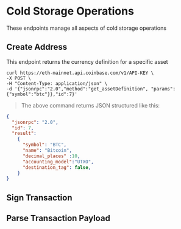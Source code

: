 
# Cold Storage Operations 

These endpoints manage all aspects of cold storage operations


## Create Address

This endpoint returns the currency definition for a specific asset


```shell
curl https://eth-mainnet.api.coinbase.com/v1/API-KEY \
-X POST \
-H "Content-Type: application/json" \
-d '{"jsonrpc":"2.0","method":"get_assetDefinition", "params":{"symbol":"btc"}},"id":7}'
```

> The above command returns JSON structured like this:

```json
{
  "jsonrpc": "2.0",
  "id": 7,
  "result": 
    {
      "symbol": "BTC",
      "name": "Bitcoin",
      "decimal_places" :10,
      "accounting_model":"UTXO",
      "destination_tag": false,
    }
}
```

## Sign Transaction


## Parse Transaction Payload

